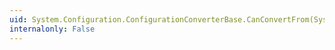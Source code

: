 ```yaml
---
uid: System.Configuration.ConfigurationConverterBase.CanConvertFrom(System.ComponentModel.ITypeDescriptorContext,System.Type)
internalonly: False
---
```

